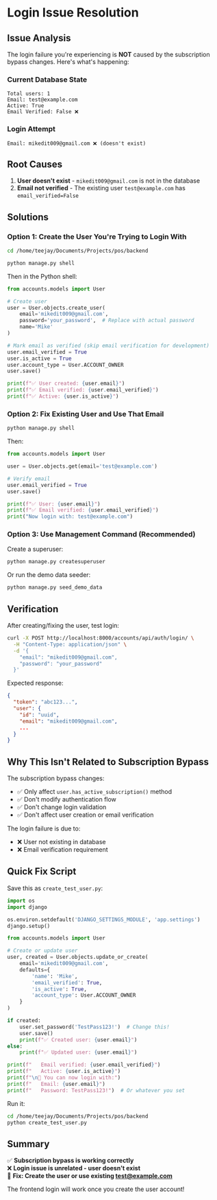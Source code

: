 # Login Issue Resolution

## Issue Analysis

The login failure you're experiencing is **NOT** caused by the subscription bypass changes. Here's what's happening:

### Current Database State
```
Total users: 1
Email: test@example.com
Active: True
Email Verified: False ❌
```

### Login Attempt
```
Email: mikedit009@gmail.com ❌ (doesn't exist)
```

## Root Causes

1. **User doesn't exist** - `mikedit009@gmail.com` is not in the database
2. **Email not verified** - The existing user `test@example.com` has `email_verified=False`

## Solutions

### Option 1: Create the User You're Trying to Login With

```bash
cd /home/teejay/Documents/Projects/pos/backend

python manage.py shell
```

Then in the Python shell:
```python
from accounts.models import User

# Create user
user = User.objects.create_user(
    email='mikedit009@gmail.com',
    password='your_password',  # Replace with actual password
    name='Mike'
)

# Mark email as verified (skip email verification for development)
user.email_verified = True
user.is_active = True
user.account_type = User.ACCOUNT_OWNER
user.save()

print(f"✅ User created: {user.email}")
print(f"✅ Email verified: {user.email_verified}")
print(f"✅ Active: {user.is_active}")
```

### Option 2: Fix Existing User and Use That Email

```bash
python manage.py shell
```

Then:
```python
from accounts.models import User

user = User.objects.get(email='test@example.com')

# Verify email
user.email_verified = True
user.save()

print(f"✅ User: {user.email}")
print(f"✅ Email verified: {user.email_verified}")
print("Now login with: test@example.com")
```

### Option 3: Use Management Command (Recommended)

Create a superuser:
```bash
python manage.py createsuperuser
```

Or run the demo data seeder:
```bash
python manage.py seed_demo_data
```

## Verification

After creating/fixing the user, test login:

```bash
curl -X POST http://localhost:8000/accounts/api/auth/login/ \
  -H "Content-Type: application/json" \
  -d '{
    "email": "mikedit009@gmail.com",
    "password": "your_password"
  }'
```

Expected response:
```json
{
  "token": "abc123...",
  "user": {
    "id": "uuid",
    "email": "mikedit009@gmail.com",
    ...
  }
}
```

## Why This Isn't Related to Subscription Bypass

The subscription bypass changes:
- ✅ Only affect `user.has_active_subscription()` method
- ✅ Don't modify authentication flow
- ✅ Don't change login validation
- ✅ Don't affect user creation or email verification

The login failure is due to:
- ❌ User not existing in database
- ❌ Email verification requirement

## Quick Fix Script

Save this as `create_test_user.py`:

```python
import os
import django

os.environ.setdefault('DJANGO_SETTINGS_MODULE', 'app.settings')
django.setup()

from accounts.models import User

# Create or update user
user, created = User.objects.update_or_create(
    email='mikedit009@gmail.com',
    defaults={
        'name': 'Mike',
        'email_verified': True,
        'is_active': True,
        'account_type': User.ACCOUNT_OWNER
    }
)

if created:
    user.set_password('TestPass123!')  # Change this!
    user.save()
    print(f"✅ Created user: {user.email}")
else:
    print(f"✅ Updated user: {user.email}")

print(f"   Email verified: {user.email_verified}")
print(f"   Active: {user.is_active}")
print(f"\n🔐 You can now login with:")
print(f"   Email: {user.email}")
print(f"   Password: TestPass123!")  # Or whatever you set
```

Run it:
```bash
cd /home/teejay/Documents/Projects/pos/backend
python create_test_user.py
```

## Summary

✅ **Subscription bypass is working correctly**  
❌ **Login issue is unrelated - user doesn't exist**  
🔧 **Fix: Create the user or use existing test@example.com**  

The frontend login will work once you create the user account!
